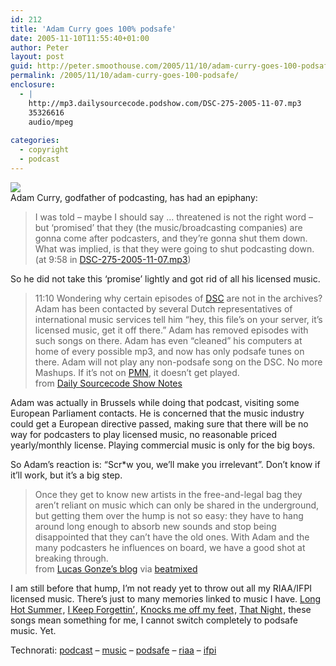```yaml
---
id: 212
title: 'Adam Curry goes 100% podsafe'
date: 2005-11-10T11:55:40+01:00
author: Peter
layout: post
guid: http://peter.smoothouse.com/2005/11/10/adam-curry-goes-100-podsafe/
permalink: /2005/11/10/adam-curry-goes-100-podsafe/
enclosure:
  - |
    http://mp3.dailysourcecode.podshow.com/DSC-275-2005-11-07.mp3
    35326616
    audio/mpeg
    
categories:
  - copyright
  - podcast
---
```

![](http://www.pixagogo.com/S5vpfnjbBPdPlOz0hB8FMoy-XzhArYfNuSetNWbRl4rrXajZsbrcpblOPiNsArnXAV0z4LnQkXoubXaTzTYqFWja342eK71e1GVMrF8kHV0Ya!Tfl4PpBR8TAdTgnh8DuHYAbwzX8YSJXXw-57ClfA!A__/adam_curry.jpg)  
Adam Curry, godfather of podcasting, has had an epiphany:

> I was told &#8211; maybe I should say &#8230; threatened is not the right word &#8211; but &#8216;promised&#8217; that they (the music/broadcasting companies) are gonna come after podcasters, and they&#8217;re gonna shut them down. What was implied, is that they were going to shut podcasting down.  
> (at 9:58 in [DSC-275-2005-11-07.mp3](http://mp3.dailysourcecode.podshow.com/DSC-275-2005-11-07.mp3))

So he did not take this &#8216;promise&#8217; lightly and got rid of all his licensed music.

> 11:10 Wondering why certain episodes of [DSC](http://www.dailysourcecode.com) are not in the archives? Adam has been contacted by several Dutch representatives of international music services tell him &#8220;hey, this file&#8217;s on your server, it&#8217;s licensed music, get it off there.&#8221; Adam has removed episodes with such songs on there. Adam has even &#8220;cleaned&#8221; his computers at home of every possible mp3, and now has only podsafe tunes on there. Adam will not play any non-podsafe song on the DSC. No more Mashups. If it&#8217;s not on [PMN](http://music.podshow.com/), it doesn&#8217;t get played.  
> from [Daily Sourcecode Show Notes](http://www.shownotes.info/wiki/DSC_275)

Adam was actually in Brussels while doing that podcast, visiting some European Parliament contacts. He is concerned that the music industry could get a European directive passed, making sure that there will be no way for podcasters to play licensed music, no reasonable priced yearly/monthly license. Playing commercial music is only for the big boys.

So Adam&#8217;s reaction is: &#8220;Scr*w you, we&#8217;ll make you irrelevant&#8221;. Don&#8217;t know if it&#8217;ll work, but it&#8217;s a big step.

> Once they get to know new artists in the free-and-legal bag they aren&#8217;t reliant on music which can only be shared in the underground, but getting them over the hump is not so easy: they have to hang around long enough to absorb new sounds and stop being disappointed that they can&#8217;t have the old ones. With Adam and the many podcasters he influences on board, we have a good shot at breaking through.  
> from [Lucas Gonze&#8217;s blog](http://gonze.com/weblog/index.cgi/11-7-5.ongoing) via [beatmixed](http://www.beatmixed.com/2005/11/adam_curry_says.html)

I am still before that hump, I&#8217;m not ready yet to throw out all my RIAA/IFPI licensed music. There&#8217;s just to many memories linked to music I have. [Long Hot Summer](http://www.amazon.co.uk/exec/obidos/redirect?path=ASIN/B00004WKFQ&link_code=as2&camp=1634&tag=forretcom-21&creative=6738)<img  src="http://www.assoc-amazon.co.uk/e/ir?t=forretcom-21&#038;l=as2&#038;o=2&#038;a=B00004WKFQ" width="1" height="1" border="0" alt="" />, [I Keep Forgettin&#8217;](http://www.amazon.co.uk/exec/obidos/redirect?path=ASIN/B000005S60&link_code=as2&camp=1634&tag=forretcom-21&creative=6738)<img  src="http://www.assoc-amazon.co.uk/e/ir?t=forretcom-21&#038;l=as2&#038;o=2&#038;a=B000005S60" width="1" height="1" border="0" alt="" />, [Knocks me off my feet](http://www.amazon.co.uk/exec/obidos/redirect?path=ASIN/B00004SZWD&link_code=as2&camp=1634&tag=forretcom-21&creative=6738)<img  src="http://www.assoc-amazon.co.uk/e/ir?t=forretcom-21&#038;l=as2&#038;o=2&#038;a=B00004SZWD" width="1" height="1" border="0" alt="" />, [That Night](http://www.amazon.co.uk/exec/obidos/redirect?path=ASIN/B00008WJ85&link_code=as2&camp=1634&tag=forretcom-21&creative=6738)<img  src="http://www.assoc-amazon.co.uk/e/ir?t=forretcom-21&#038;l=as2&#038;o=2&#038;a=B00008WJ85" width="1" height="1" border="0" alt="" />, these songs mean something for me, I cannot switch completely to podsafe music. Yet.

Technorati: <a href="http://technorati.com/tag/podcast" rel="tag">podcast</a> &#8211; <a href="http://technorati.com/tag/music" rel="tag">music</a> &#8211; <a href="http://technorati.com/tag/podsafe" rel="tag">podsafe</a> &#8211; <a href="http://technorati.com/tag/riaa" rel="tag">riaa</a> &#8211; <a href="http://technorati.com/tag/ifpi" rel="tag">ifpi</a>